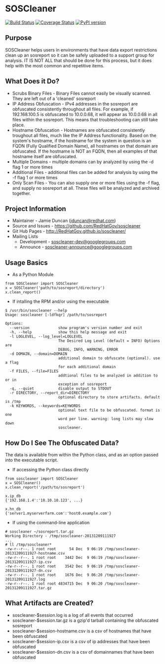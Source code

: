 SOSCleaner
==========

[![Build Status](https://travis-ci.org/jduncan-rva/soscleaner.svg?branch=master)](https://travis-ci.org/RedHatGov/soscleaner) [![Coverage Status](https://coveralls.io/repos/github/jduncan-rva/soscleaner/badge.svg?branch=master)](https://coveralls.io/github/jduncan-rva/soscleaner?branch=master) [![PyPI version](https://badge.fury.io/py/soscleaner.svg)](https://badge.fury.io/py/soscleaner)


Purpose
-------
SOSCleaner helps users in environments that have data export restrictions clean up an sosreport so it can be safely uploaded to a support group for analysis. IT IS NOT ALL that should be done for this process, but it does help with the most common and repetitive items.

What Does it Do?
----------------
* Scrubs Binary Files - Binary Files cannot easily be visually scanned. They are left out of a 'cleaned' sosreport
* IP Address Obfuscation - IPv4 addresses in the sosreport are obfuscated consistently throughout all files.  For example, if 192.168.100.5 is obfuscated to 10.0.0.68, it will appear as 10.0.0.68 in all files within the sosreport. This means that troubleshooting can still take place.
* Hostname Obfuscation - Hostnames are obfuscated consistently troughout all files, much like the IP Address functionality. Based on the system's hostname, if the hostname for the system in question is an FQDN (Fully Qualified Domain Name), all hostnames on that domain are obfuscated. If the hostname is NOT an FQDN, then all examples of that hostname itself are obfuscated.
* Multiple Domains - multiple domains can by analyzed by using the -d flag 1 or more times
* Additional Files - additional files can be added for analysis by using the -f flag 1 or more times
* Only Scan Files - You can also supply one or more files using the -f flag, and supply no sosreport at all. These files will be analyzed and archived together.

Project Information
--------------------
* Maintainer - Jamie Duncan (jduncan@redhat.com)
* Source and Issues - https://github.com/RedHatGov/soscleaner
* Git Hub Pages - http://RedHatGov.github.io/soscleaner/
* Mailing Lists
  * Development - soscleaner-dev@googlegroups.com
  * Announce - soscleaner-announce@googlegroups.com

Usage Basics
------------
* As a Python Module

```
from SOSCleaner import SOSCleaner
x = SOSCleaner('path/to/sosreport/directory')
x.clean_report()
```

* If intalling the RPM and/or using the executable

```
$ /usr/bin/soscleaner --help
Usage: soscleaner [-ldfkqr] /path/to/sosreport

Options:
  --version             show program's version number and exit
  -h, --help            show this help message and exit
  -l LOGLEVEL, --log_level=LOGLEVEL
                        The Desired Log Level (default = INFO) Options are
                        DEBUG, INFO, WARNING, ERROR
  -d DOMAIN, --domain=DOMAIN
                        additional domain to obfuscate (optional). use a flag
                        for each additional domain
  -f FILES, --file=FILES
                        addtional files to be analyzed in addition to or in
                        exception of sosreport
  -q, --quiet           disable output to STDOUT
  -r DIRECTORY, --report_dir=DIRECTORY
                        optional directory to store artifacts. default is /tmp
  -k KEYWORDS, --keywords=KEYWORDS
                        optional text file to be obfuscated. format is one
                        word per line. warning: long lists may slow down
                        soscleaner.
```

How Do I See The Obfuscated Data?
---------------------------------
The data is available from within the Python class, and as an option passed into the executable script.

* If accessing the Python class directly

```
from soscleaner import SOSCleaner
x = SOSCleaner()
x.clean_report('/path/to/sosreport')

x.ip_db
{'192.168.1.4':'10.10.10.123', ...}

x.hn_db
{'server1.myserverfarm.com':'host0.example.com'}
```

* If using the command-line application

```
# soscleaner ~/sosreport.tar.gz
Working Directory - /tmp/soscleaner-20131209111927
...
# ll /tmp/soscleaner*
-rw-r--r--. 1 root root      54 Dec  9 06:19 /tmp/soscleaner-20131209111927-hostname.csv
-rw-r--r--. 1 root root    3442 Dec  9 06:19 /tmp/soscleaner-20131209111927-ip.csv
-rw-r--r--. 1 root root    3542 Dec  9 06:19 /tmp/soscleaner-20131209111927-dn.csv
-rw-r--r--. 1 root root    1676 Dec  9 06:20 /tmp/soscleaner-20131209111927.log
-rw-r--r--. 1 root root 4834715 Dec  9 06:20 /tmp/soscleaner-20131209111927.tar.gz

```

What Artifacts are Created?
----------------

* soscleaner-$session.log is a log of all events that occurred
* soscleaner-$session.tar.gz is a gzip'd tarball containing the obfuscated sosreport
* soscleaner-$session-hostname.csv is a csv of hostnames that have been obfuscated
* soscleaner-$session-ip.csv is a csv of ip addresses that have been obfuscated
* soscleaner-$session-dn.csv is a csv of domainnames that have been obfuscated
